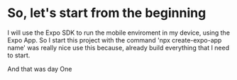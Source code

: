 # So, let's start from the beginning
 
I will use the Expo SDK to run the mobile enviroment in my device, using the
Expo App. So I start this project with the command 'npx create-expo-app name'
was really nice use this because, already build everything that I need to start.

And that was day One